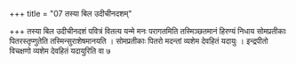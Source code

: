 +++
title = "07 तस्या बिल उदीचीनदशम्"

+++
तस्या बिल उदीचीनदशं पवित्रं वितत्य यन्मे मनः परागतमिति तस्मिञ्छतमानं हिरण्यं निधाय सोमप्रतीकाः पितरस्तृप्णुतेति तस्मिन्सुराशेषमानयति । सोमप्रतीकाः पितरो मदन्तां व्यशेम देवहितं यदायुः । इन्द्रपीतो विचक्षणो व्यशेम देवहितं यदायुरिति वा ७